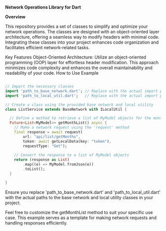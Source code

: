 
**Network Operations Library for Dart**

**Overview**

This repository provides a set of classes to simplify and optimize your network operations. The classes are designed with an object-oriented layer architecture, offering a seamless way to modify headers with minimal code. Integrating these classes into your project enhances code organization and facilitates efficient network-related tasks.

Key Features
Object-Oriented Architecture: Utilize an object-oriented programming (OOP) layer for effortless header modification. This approach minimizes code complexity and enhances the overall maintainability and readability of your code.
How to Use
Example
```dart

// Import the necessary classes
import 'path_to_base_network.dart'; // Replace with the actual import path
import 'path_to_local_util.dart';   // Replace with the actual import path

// Create a class using the provided base network and local utility
class ListService extends BaseNetwork with ILocalUtil {

  // Define a method to retrieve a list of MyModel objects for the month
  Future<List<MyModel>> getMonthList() async {
    // Make a network request using the 'request' method
    final response = await request(
        url: "api/list/getMonths",
        token: await getLocalData(key: "token"),
        requestType: "Get");
        
    // Convert the response to a list of MyModel objects
    return (response as List)
        .map((e) => MyModel.fromJson(e))
        .toList();
  }

}
```
Ensure you replace 'path_to_base_network.dart' and 'path_to_local_util.dart' with the actual paths to the base network and local utility classes in your project.

Feel free to customize the getMonthList method to suit your specific use case. This example serves as a template for making network requests and handling responses efficiently.

